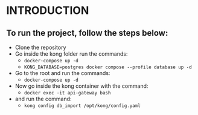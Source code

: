 # INTRODUCTION

## To run the project, follow the steps below:

- Clone the repository
- Go inside the kong folder run the commands:
  - `docker-compose up -d`
  - `KONG_DATABASE=postgres docker compose --profile database up -d`
- Go to the root and run the commands:
  - `docker-compose up -d`
- Now go inside the kong container with the command:
  - `docker exec -it api-gateway bash`
- and run the command:
  - `kong config db_import /opt/kong/config.yaml`

